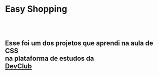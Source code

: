 <h1> Easy Shopping</h1>
<br>
<br>
<h2> Esse foi um dos projetos que aprendi na aula de CSS <br>na plataforma de estudos da <br> <a href="https://rodolfomori.com.br/devclub/"><b>DevClub</b></a>
